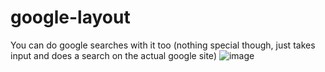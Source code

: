 # google-layout
You can do google searches with it too (nothing special though, just takes input and does a search on the actual google site)
![image](https://github.com/reasonabledoubt96/google-layout/assets/169540131/f222fcb8-065d-4362-bf27-c8fd08363e7c)
